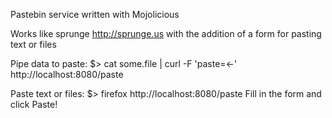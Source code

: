 Pastebin service written with Mojolicious

Works like sprunge <http://sprunge.us> with the addition of a form for pasting text or files

Pipe data to paste:
$> cat some.file | curl -F 'paste=<-' http://localhost:8080/paste

Paste text or files:
$> firefox http://localhost:8080/paste
Fill in the form and click Paste!
